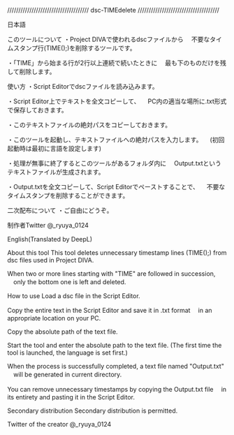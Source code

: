 /////////////////////////////////////
	dsc-TIMEdelete
/////////////////////////////////////

日本語

このツールについて
・Project DIVAで使われるdscファイルから
　不要なタイムスタンプ行(TIME();)を削除するツールです。

・「TIME」から始まる行が2行以上連続で続いたときに
　最も下のものだけを残して削除します。

使い方
・Script Editorでdscファイルを読み込みます。

・Script Editor上でテキストを全文コピーして、
　PC内の適当な場所に.txt形式で保存しておきます。

・このテキストファイルの絶対パスをコピーしておきます。

・このツールを起動し、テキストファイルへの絶対パスを入力します。
　(初回起動時は最初に言語を設定します)

・処理が無事に終了するとこのツールがあるフォルダ内に
　Output.txtというテキストファイルが生成されます。

・Output.txtを全文コピーして、Script Editorでペーストすることで、
　不要なタイムスタンプを削除することができます。

二次配布について
・ご自由にどうぞ。

制作者Twitter
@_ryuya_0124    



English(Translated by DeepL)

About this tool
This tool deletes unnecessary timestamp lines (TIME();) from dsc files used in Project DIVA.

When two or more lines starting with "TIME" are followed in succession,
　only the bottom one is left and deleted.

How to use
Load a dsc file in the Script Editor.

Copy the entire text in the Script Editor and save it in .txt format
　in an appropriate location on your PC.

Copy the absolute path of the text file.

Start the tool and enter the absolute path to the text file. 
(The first time the tool is launched, the language is set first.)

When the process is successfully completed, a text file named "Output.txt"
　will be generated in current directory.

You can remove unnecessary timestamps by copying the Output.txt file
　in its entirety and pasting it in the Script Editor.

Secondary distribution
Secondary distribution is permitted.

Twitter of the creator
@_ryuya_0124
